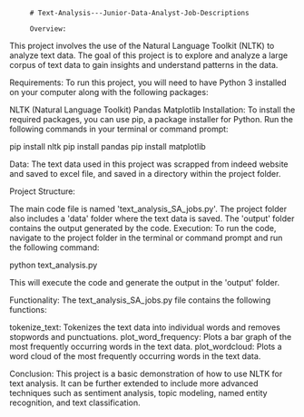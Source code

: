          # Text-Analysis---Junior-Data-Analyst-Job-Descriptions
         
         Overview:
This project involves the use of the Natural Language Toolkit (NLTK) to analyze text data. The goal of this project is to explore and analyze a large corpus of text data to gain insights and understand patterns in the data.

Requirements:
To run this project, you will need to have Python 3 installed on your computer along with the following packages:

NLTK (Natural Language Toolkit)
Pandas
Matplotlib
Installation:
To install the required packages, you can use pip, a package installer for Python. Run the following commands in your terminal or command prompt:

pip install nltk
pip install pandas
pip install matplotlib

Data:
The text data used in this project was scrapped from indeed website and saved to excel file, and saved in a directory within the project folder.

Project Structure:

The main code file is named 'text_analysis_SA_jobs.py'.
The project folder also includes a 'data' folder where the text data is saved.
The 'output' folder contains the output generated by the code.
Execution:
To run the code, navigate to the project folder in the terminal or command prompt and run the following command:

python text_analysis.py

This will execute the code and generate the output in the 'output' folder.

Functionality:
The text_analysis_SA_jobs.py file contains the following functions:

tokenize_text: Tokenizes the text data into individual words and removes stopwords and punctuations.
plot_word_frequency: Plots a bar graph of the most frequently occurring words in the text data.
plot_wordcloud: Plots a word cloud of the most frequently occurring words in the text data.

Conclusion:
This project is a basic demonstration of how to use NLTK for text analysis. It can be further extended to include more advanced techniques such as sentiment analysis, topic modeling, named entity recognition, and text classification.
